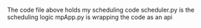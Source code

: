 The code file above holds my scheduling code 
scheduler.py is the scheduling logic
mpApp.py is wrapping the code as an api
